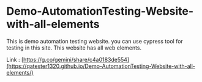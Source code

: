 # Demo-AutomationTesting-Website-with-all-elements
This is demo automation testing website. you can use cypress tool for testing in this site. This website has all web elements.

Link : [https://g.co/gemini/share/c4a0183de554](https://qatester1320.github.io/Demo-AutomationTesting-Website-with-all-elements/)

